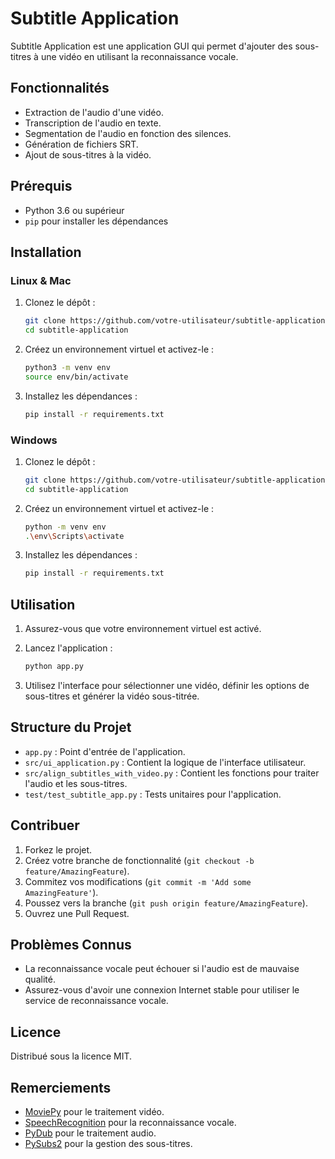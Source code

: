 # Subtitle Application

Subtitle Application est une application GUI qui permet d'ajouter des sous-titres à une vidéo en utilisant la reconnaissance vocale.

## Fonctionnalités

- Extraction de l'audio d'une vidéo.
- Transcription de l'audio en texte.
- Segmentation de l'audio en fonction des silences.
- Génération de fichiers SRT.
- Ajout de sous-titres à la vidéo.

## Prérequis

- Python 3.6 ou supérieur
- `pip` pour installer les dépendances

## Installation

### Linux & Mac

1. Clonez le dépôt :

   ```bash
   git clone https://github.com/votre-utilisateur/subtitle-application.git
   cd subtitle-application
   ```

2. Créez un environnement virtuel et activez-le :

   ```bash
   python3 -m venv env
   source env/bin/activate
   ```

3. Installez les dépendances :

   ```bash
   pip install -r requirements.txt
   ```

### Windows

1. Clonez le dépôt :

   ```bash
   git clone https://github.com/votre-utilisateur/subtitle-application.git
   cd subtitle-application
   ```

2. Créez un environnement virtuel et activez-le :

   ```bash
   python -m venv env
   .\env\Scripts\activate
   ```

3. Installez les dépendances :

   ```bash
   pip install -r requirements.txt
   ```

## Utilisation

1. Assurez-vous que votre environnement virtuel est activé.

2. Lancez l'application :

   ```bash
   python app.py
   ```

3. Utilisez l'interface pour sélectionner une vidéo, définir les options de sous-titres et générer la vidéo sous-titrée.

## Structure du Projet

- `app.py` : Point d'entrée de l'application.
- `src/ui_application.py` : Contient la logique de l'interface utilisateur.
- `src/align_subtitles_with_video.py` : Contient les fonctions pour traiter l'audio et les sous-titres.
- `test/test_subtitle_app.py` : Tests unitaires pour l'application.

## Contribuer

1. Forkez le projet.
2. Créez votre branche de fonctionnalité (`git checkout -b feature/AmazingFeature`).
3. Commitez vos modifications (`git commit -m 'Add some AmazingFeature'`).
4. Poussez vers la branche (`git push origin feature/AmazingFeature`).
5. Ouvrez une Pull Request.

## Problèmes Connus

- La reconnaissance vocale peut échouer si l'audio est de mauvaise qualité.
- Assurez-vous d'avoir une connexion Internet stable pour utiliser le service de reconnaissance vocale.

## Licence

Distribué sous la licence MIT.

## Remerciements

- [MoviePy](https://zulko.github.io/moviepy/) pour le traitement vidéo.
- [SpeechRecognition](https://pypi.org/project/SpeechRecognition/) pour la reconnaissance vocale.
- [PyDub](https://github.com/jiaaro/pydub) pour le traitement audio.
- [PySubs2](https://github.com/tkarabela/pysubs2) pour la gestion des sous-titres.
